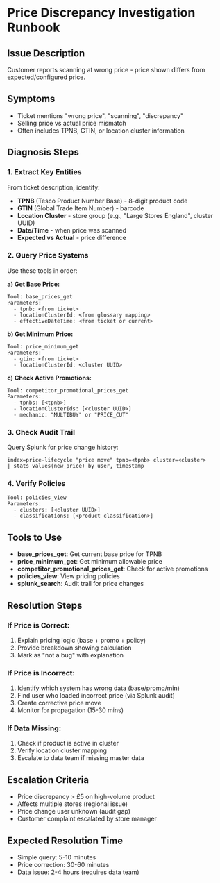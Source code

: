 # Price Discrepancy Investigation Runbook

## Issue Description
Customer reports scanning at wrong price - price shown differs from expected/configured price.

## Symptoms
- Ticket mentions "wrong price", "scanning", "discrepancy"
- Selling price vs actual price mismatch
- Often includes TPNB, GTIN, or location cluster information

## Diagnosis Steps

### 1. Extract Key Entities
From ticket description, identify:
- **TPNB** (Tesco Product Number Base) - 8-digit product code
- **GTIN** (Global Trade Item Number) - barcode
- **Location Cluster** - store group (e.g., "Large Stores England", cluster UUID)
- **Date/Time** - when price was scanned
- **Expected vs Actual** - price difference

### 2. Query Price Systems
Use these tools in order:

**a) Get Base Price:**
```
Tool: base_prices_get
Parameters:
  - tpnb: <from ticket>
  - locationClusterId: <from glossary mapping>
  - effectiveDateTime: <from ticket or current>
```

**b) Get Minimum Price:**
```
Tool: price_minimum_get
Parameters:
  - gtin: <from ticket>
  - locationClusterId: <cluster UUID>
```

**c) Check Active Promotions:**
```
Tool: competitor_promotional_prices_get
Parameters:
  - tpnbs: [<tpnb>]
  - locationClusterIds: [<cluster UUID>]
  - mechanic: "MULTIBUY" or "PRICE_CUT"
```

### 3. Check Audit Trail
Query Splunk for price change history:
```
index=price-lifecycle "price move" tpnb=<tpnb> cluster=<cluster>
| stats values(new_price) by user, timestamp
```

### 4. Verify Policies
```
Tool: policies_view
Parameters:
  - clusters: [<cluster UUID>]
  - classifications: [<product classification>]
```

## Tools to Use
- **base_prices_get**: Get current base price for TPNB
- **price_minimum_get**: Get minimum allowable price
- **competitor_promotional_prices_get**: Check for active promotions
- **policies_view**: View pricing policies
- **splunk_search**: Audit trail for price changes

## Resolution Steps

### If Price is Correct:
1. Explain pricing logic (base + promo + policy)
2. Provide breakdown showing calculation
3. Mark as "not a bug" with explanation

### If Price is Incorrect:
1. Identify which system has wrong data (base/promo/min)
2. Find user who loaded incorrect price (via Splunk audit)
3. Create corrective price move
4. Monitor for propagation (15-30 mins)

### If Data Missing:
1. Check if product is active in cluster
2. Verify location cluster mapping
3. Escalate to data team if missing master data

## Escalation Criteria
- Price discrepancy > £5 on high-volume product
- Affects multiple stores (regional issue)
- Price change user unknown (audit gap)
- Customer complaint escalated by store manager

## Expected Resolution Time
- Simple query: 5-10 minutes
- Price correction: 30-60 minutes
- Data issue: 2-4 hours (requires data team)

